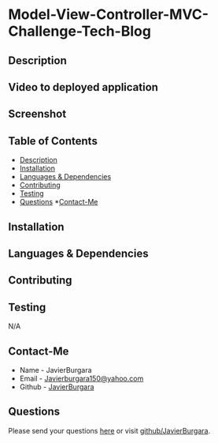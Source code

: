 # Model-View-Controller-MVC-Challenge-Tech-Blog

## Description

## Video to deployed application

## Screenshot

## Table of Contents
* [Description](#description)
* [Installation](#installation)
* [Languages & Dependencies](#languagesanddependencies)
* [Contributing](#contributing)
* [Testing](#testing)
* [Questions](#questions)
*[Contact-Me](#contact-me)
## Installation

## Languages & Dependencies

## Contributing

## Testing
N/A
## Contact-Me
  * Name - JavierBurgara
  * Email - Javierburgara150@yahoo.com
  * Github - [JavierBurgara](https://github.com/JavierBurgara/)
## Questions
Please send your questions [here](mailto:Javierburgara150@yahoo.com?subject=[GitHub]%20Dev%20Connect) or visit [github/JavierBurgara](https://github.com/JavierBurgara).